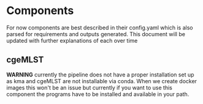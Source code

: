 # Components

For now components are best described in their config.yaml which is also parsed for requirements and outputs generated. This document will be updated with further explanations of each over time

## cgeMLST
**WARNING** currently the pipeline does not have a proper installation set up as kma and cgeMLST are not installable via conda. When we create docker images this won't be an issue but currently if you want to use this component the programs have to be installed and available in your path.